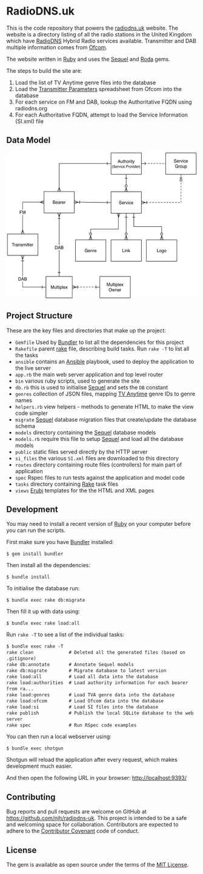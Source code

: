 RadioDNS.uk
===========

This is the code repository that powers the [radiodns.uk] website. The website is a directory
listing of all the radio stations in the United Kingdom which have [RadioDNS] Hybrid Radio
services available. Transmitter and DAB multiple information comes from [Ofcom].

The website written in [Ruby] and uses the [Sequel] and [Roda] gems.


The steps to build the site are:

1. Load the list of TV Anytime genre files into the database
2. Load the [Transmitter Parameters] spreadsheet from Ofcom into the database
3. For each service on FM and DAB, lookup the Authoritative FQDN using radiodns.org
4. For each Authoritative FQDN, attempt to load the Service Information (SI.xml) file


## Data Model

<img src="https://github.com/njh/radiodns-uk/blob/master/docs/data-model.png?raw=true" width="533" height="388" alt="Data Model Diagram" />

## Project Structure

These are the key files and directories that make up the project:

* `Gemfile` Used by [Bundler] to list all the dependencies for this project
* `Rakefile` parent [rake] file, describing build tasks. Run `rake -T` to list all the tasks
* `ansible` contains an [Ansible] playbook, used to deploy the application to the live server
* `app.rb` the main web server application and top level router
* `bin` various ruby scripts, used to generate the site
* `db.rb` this is used to initialise [Sequel] and sets the `DB` constant
* `genres` collection of JSON files, mapping [TV Anytime] genre IDs to genre names
* `helpers.rb` view helpers - methods to generate HTML to make the view code simpler
* `migrate` [Sequel] database migration files that create/update the database schema
* `models` directory containing the [Sequel] database models
* `models.rb` require this file to setup [Sequel] and load all the database models
* `public` static files served directly by the HTTP server
* `si_files` the various `SI.xml` files are downloaded to this directory
* `routes` directory containing route files (controllers) for main part of application
* `spec` Rspec files to run tests against the application and model code
* `tasks` directory containing [Rake] task files
* `views` [Erubi] templates for the the HTML and XML pages


## Development

You may need to install a recent version of [Ruby] on your computer before you can run the scripts.

First make sure you have [Bundler] installed:

    $ gem install bundler

Then install all the dependencies:

    $ bundle install

To initialise the database run:

    $ bundle exec rake db:migrate

Then fill it up with data using:

    $ bundle exec rake load:all

Run `rake -T` to see a list of the individual tasks:

    $ bundle exec rake -T
    rake clean             # Deleted all the generated files (based on .gitignore)
    rake db:annotate       # Annotate Sequel models
    rake db:migrate        # Migrate database to latest version
    rake load:all          # Load all data into the database
    rake load:authorities  # Load authority information for each bearer from ra...
    rake load:genres       # Load TVA genre data into the database
    rake load:ofcom        # Load Ofcom data into the database
    rake load:si           # Load SI files into the database
    rake publish           # Publish the local SQLite database to the web server
    rake spec              # Run RSpec code examples

You can then run a local webserver using:

    $ bundle exec shotgun

Shotgun will reload the application after every request, which makes development much easier.

And then open the following URL in your browser: [http://localhost:9393/]


## Contributing

Bug reports and pull requests are welcome on GitHub at https://github.com/njh/radiodns-uk.
This project is intended to be a safe and welcoming space for collaboration. Contributors are expected to adhere to the [Contributor Covenant](http://contributor-covenant.org) code of conduct.


## License

The gem is available as open source under the terms of the [MIT License].


[Ansible]:                   http://www.ansible.com/
[Bundler]:                   http://bundler.io/
[Erubi]:                     https://github.com/jeremyevans/erubi
[http://localhost:9393/]:    http://localhost:9393/
[MIT License]:               http://opensource.org/licenses/MIT
[Ofcom]:                     https://www.ofcom.org.uk/
[radiodns.uk]:               http://www.radiodns.uk/
[RadioDNS]:                  http://www.radiodns.org/
[Rake]:                      https://github.com/ruby/rake
[Roda]:                      http://roda.jeremyevans.net/
[Ruby]:                      http://ruby-lang.org/
[Sequel]:                    http://sequel.jeremyevans.net/
[Transmitter Parameters]:    https://www.ofcom.org.uk/spectrum/information/radio-tech-parameters
[TV Anytime]:                http://www.tv-anytime.org/
